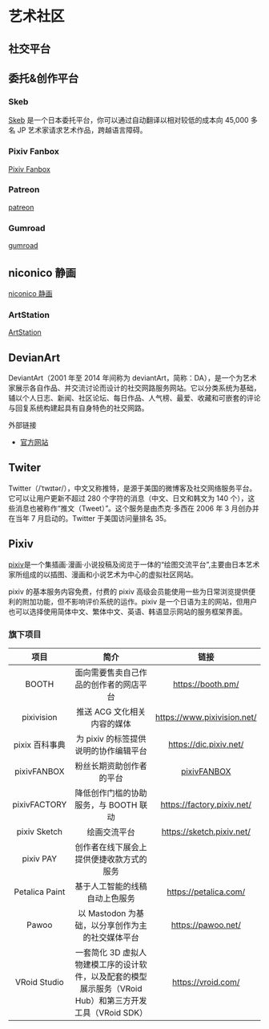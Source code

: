 # 艺术社区

## 社交平台

## 委托&创作平台

### Skeb

[Skeb](https://skeb.jp/) 是一个日本委托平台，你可以通过自动翻译以相对较低的成本向 45,000 多名 JP 艺术家请求艺术作品，跨越语言障碍。

### Pixiv Fanbox

[Pixiv Fanbox](https://www.fanbox.cc/)

### Patreon

[patreon](https://www.patreon.com/zh-CN)

### Gumroad

[gumroad](https://gumroad.com/)

## niconico 静画

[niconico 静画](https://seiga.nicovideo.jp/)

### ArtStation

[ArtStation](https://www.artstation.com)

## DevianArt

DeviantArt（2001 年至 2014 年间称为 deviantArt，简称：DA），是一个为艺术家展示各自作品、并交流讨论而设计的社交网路服务网站。它以分类系统为基础，辅以个人日志、新闻、社区论坛、每日作品、人气榜、最爱、收藏和可嵌套的评论与回复系统构建起具有自身特色的社交网路。

外部链接

- [官方网站](https://www.deviantart.com/)

## Twiter

Twitter（/ˈtwɪtər/），中文又称推特，是源于美国的微博客及社交网络服务平台。它可以让用户更新不超过 280 个字符的消息（中文、日文和韩文为 140 个），这些消息也被称作“推文（Tweet）”。这个服务是由杰克·多西在 2006 年 3 月创办并在当年 7 月启动的。Twitter 于美国访问量排名 35。

## Pixiv

[pixiv](https://www.pixiv.net/)是一个集插画·漫画·小说投稿及阅览于一体的“绘图交流平台”,主要由日本艺术家所组成的以插图、漫画和小说艺术为中心的虚拟社区网站。

pixiv 的基本服务内容免费，付费的 pixiv 高级会员能使用一些为日常浏览提供便利的附加功能，但不影响评价系统的运作。pixiv 是一个日语为主的网站，但用户也可以选择使用简体中文、繁体中文、英语、韩语显示网站的服务框架界面。

### 旗下项目

|      项目      |                                                   简介                                                   |                    链接                     |
| :------------: | :------------------------------------------------------------------------------------------------------: | :-----------------------------------------: |
|     BOOTH      |                                  面向需要售卖自己作品的创作者的网店平台                                  |              https://booth.pm/              |
|   pixivision   |                                       推送 ACG 文化相关内容的媒体                                        |         https://www.pixivision.net/         |
| pixix 百科事典 |                                  为 pixiv 的标签提供说明的协作编辑平台                                   |           https://dic.pixiv.net/            |
|  pixivFANBOX   |                                         粉丝长期资助创作者的平台                                         | [pixivFANBOX](https://www.pixiv.net/fanbox) |
|  pixivFACTORY  |                                  降低创作门槛的协助服务，与 BOOTH 联动                                   |         https://factory.pixiv.net/          |
|  pixiv Sketch  |                                               绘画交流平台                                               |          https://sketch.pixiv.net/          |
|   pixiv PAY    |                                 创作者在线下展会上提供便捷收款方式的服务                                 |                                             |
| Petalica Paint |                                      基于人工智能的线稿自动上色服务                                      |            https://petalica.com/            |
|     Pawoo      |                             以 Mastodon 为基础，以分享创作为主的社交媒体平台                             |             https://pawoo.net/              |
|  VRoid Studio  | 一套简化 3D 虚拟人物建模工序的设计软件，以及配套的模型展示服务（VRoid Hub）和第三方开发工具（VRoid SDK） |             https://vroid.com/              |
